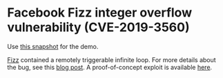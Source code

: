 # Facebook Fizz integer overflow vulnerability (CVE-2019-3560)

Use [this snapshot](https://downloads.lgtm.com/snapshots/cpp/facebook/fizz/facebookincubator_fizz_cpp-srcVersion_c69ad1baf3f04620393ebadc3eedd130b74f4023-dist_odasa-lgtm-2019-01-13-f9dca2a-universal.zip) for the demo.

[Fizz](https://github.com/facebookincubator/fizz) contained a remotely triggerable infinite loop. For more details about the bug, see this [blog post](https://securitylab.github.com/research/facebook-fizz-CVE-2019-3560). A proof-of-concept exploit is available [here](https://github.com/github/security-lab/tree/95c0bcc670f3b3d98a4d578f8993f8138092b94f/SecurityExploits/Facebook/Fizz/CVE-2019-3560).
